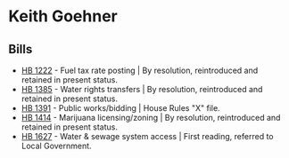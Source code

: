 # Keith Goehner
## Bills
* [HB 1222](/bill/2021-22/hb/1222/) - Fuel tax rate posting | By resolution, reintroduced and retained in present status.
* [HB 1385](/bill/2021-22/hb/1385/) - Water rights transfers | By resolution, reintroduced and retained in present status.
* [HB 1391](/bill/2021-22/hb/1391/) - Public works/bidding | House Rules "X" file.
* [HB 1414](/bill/2021-22/hb/1414/) - Marijuana licensing/zoning | By resolution, reintroduced and retained in present status.
* [HB 1627](/bill/2021-22/hb/1627/) - Water & sewage system access | First reading, referred to Local Government.
